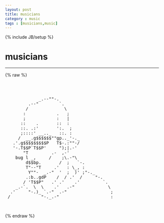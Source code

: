 ```yaml
---
layout: post
title: musicians
category : music
tags : [musicians,music]
---
```

{% include JB/setup %}
# musicians
---
{% raw %}
<pre>



             _.--&quot;&quot;-.                      
         .--&quot;        `.                    
        /              \                   
       :            .   ;                  
       ;            :   |                  
      ::    .       ::  :                  
      ::. .:&#039;       &#039;:.  ;                 
      ;::::&#039; __.._   ::. :                 
     /  __.g$$$$$$&quot;&quot;gp.._&#039;-._              
   .&#039;.g$$$$$$$$$P   T$-.:&quot;&quot;-/              
   &#039;-.T$$P`T$$P&#039;     &quot;);|.-&#039;               
       &quot;T         .-  ,-&#039;                  
    bug l _,     /    ;\.-&quot;\               
        d$$bp.       /  ;   `-.            
        T&quot;--&quot;T     .&#039;   : \_, :            
         Y&quot;&quot;-  _.-&quot;  &#039;  ;  )&#039; ;&quot;-._        
        .:b..gdP    /  / .&#039;  /     &quot;-.     
       / &#039;T$$P&quot;   .&#039; .&#039;    .&#039;         `.   
    _.-`.  \  \    .&#039;   .-&quot;             \  
  .&#039;     &quot;-.)_ `.-&quot;  .-&quot;                 ; 
 /            &quot;-._.-&quot;                    : 

 </pre>
{% endraw %}
